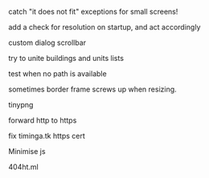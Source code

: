 
catch "it does not fit" exceptions for small screens!

add a check for resolution on startup, and act accordingly

custom dialog scrollbar

try to unite buildings and units lists

test when no path is available

sometimes border frame screws up when resizing.

tinypng

forward http to https

fix timinga.tk https cert

Minimise js

404ht.ml
